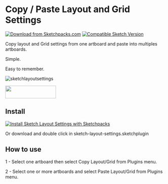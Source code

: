 # Copy / Paste Layout and Grid Settings
[![Download from Sketchpacks.com](https://badges.sketchpacks.com/plugins/com.example.sketch.layoutsettings/version.svg)](https://api.sketchpacks.com/v1/plugins/com.example.sketch.layoutsettings/download) [![Compatible Sketch Version](https://badges.sketchpacks.com/plugins/com.example.sketch.layoutsettings/compatibility.svg)](https://sketchpacks.com/FrancisVega/sketch-copy-paste-layout-settings)

Copy layout and Grid settings from one artboard and paste into multiples artboards.

Simple.

Easy to remember.

![sketchlayoutsettings](https://raw.githubusercontent.com/FrancisVega/sketch-copy-paste-layout-settings/master/sketch-layout-settings.sketchplugin/Contents/Resources/sketch-layout--demo.gif)

<a href="http://bit.ly/SketchRunnerWebsite">
  <img width="160" height="40" src="http://sketchrunner.com/img/badge_blue.png" >
</a>

## Install
[![Install Sketch Layout Settings with Sketchpacks](http://sketchpacks-com.s3.amazonaws.com/assets/badges/sketchpacks-badge-install.png "Install Sketch Layout Settings with Sketchpacks")](https://sketchpacks.com/FrancisVega/sketch-copy-paste-layout-settings/install)

Or download and double click in sketch-layout-settings.sketchplugin

## How to use
1 - Select one artboard then select Copy Layout/Grid from Plugins menu.

2 - Select one or more artboards and select Paste Layout/Grid from Plugins menu.
